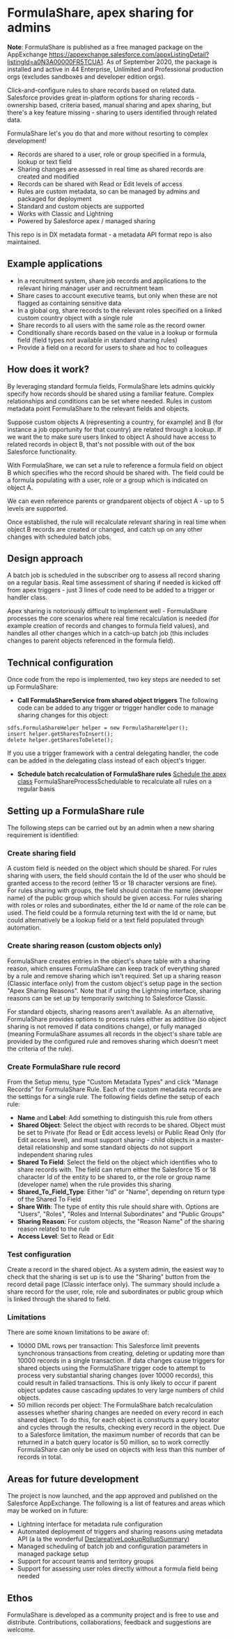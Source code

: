 # FormulaShare, apex sharing for admins

**Note**: FormulaShare is published as a free managed package on the AppExchange https://appexchange.salesforce.com/appxListingDetail?listingId=a0N3A00000FR5TCUA1. As of September 2020, the package is installed and active in 44 Enterprise, Unlimited and Professional production orgs (excludes sandboxes and developer edition orgs).

Click-and-configure rules to share records based on related data. Salesforce provides great in-platform options for sharing records - ownership based, criteria based, manual sharing and apex sharing, but there's a key feature missing - sharing to users identified through related data.

FormulaShare let's you do that and more without resorting to complex development!

* Records are shared to a user, role or group specified in a formula, lookup or text field
* Sharing changes are assessed in real time as shared records are created and modified
* Records can be shared with Read or Edit levels of access
* Rules are custom metadata, so can be managed by admins and packaged for deployment
* Standard and custom objects are supported
* Works with Classic and Lightning
* Powered by Salesforce apex / managed sharing

This repo is in DX metadata format - a metadata API format repo is also maintained.

## Example applications

* In a recruitment system, share job records and applications to the relevant hiring manager user and recruitment team
* Share cases to account executive teams, but only when these are not flagged as containing sensitive data
* In a global org, share records to the relevant roles specified on a linked custom country object with a single rule
* Share records to all users with the same role as the record owner
* Conditionally share records based on the value in a lookup or formula field (field types not available in standard sharing rules)
* Provide a field on a record for users to share ad hoc to colleagues

## How does it work?

By leveraging standard formula fields, FormulaShare lets admins quickly specify how records should be shared using a familiar feature. Complex relationships and conditions can be set where needed. Rules in custom metadata point FormulaShare to the relevant fields and objects.

Suppose custom objects A (representing a country, for example) and B (for instance a job opportunity for that country) are related through a lookup. If we want the to make sure users linked to object A should have access to related records in object B, that's not possible with out of the box Salesforce functionality.

With FormulaShare, we can set a rule to reference a formula field on object B which specifies who the record should be shared with. The field could be a formula populating with a user, role or a group which is indicated on object A.

We can even reference parents or grandparent objects of object A - up to 5 levels are supported.

Once established, the rule will recalculate relevant sharing in real time when object B records are created or changed, and catch up on any other changes with scheduled batch jobs.

## Design approach

A batch job is scheduled in the subscriber org to assess all record sharing on a regular basis. Real time assessment of sharing if needed is kicked off from apex triggers - just 3 lines of code need to be added to a trigger or handler class.

Apex sharing is notoriously difficult to implement well - FormulaShare processes the core scenarios where real time recalculation is needed (for example creation of records and changes to formula field values), and handles all other changes which in a catch-up batch job (this includes changes to parent objects referenced in the formula field).

## Technical configuration

Once code from the repo is implemented, two key steps are needed to set up FormulaShare:

* **Call FormulaShareService from shared object triggers** The following code can be added to any trigger or trigger handler code to manage sharing changes for this object:
```
sdfs.FormulaShareHelper helper = new FormulaShareHelper();
insert helper.getSharesToInsert();
delete helper.getSharesToDelete();
```
If you use a trigger framework with a central delegating handler, the code can be added in the delegating class instead of each object's trigger.

* **Schedule batch recalculation of FormulaShare rules** [Schedule the apex class](https://help.salesforce.com/articleView?id=code_schedule_batch_apex.htm&type=5) FormulaShareProcessSchedulable to recalculate all rules on a regular basis

## Setting up a FormulaShare rule

The following steps can be carried out by an admin when a new sharing requirement is identified:

### Create sharing field
A custom field is needed on the object which should be shared. For rules sharing with users, the field should contain the Id of the user who should be granted access to the record (either 15 or 18 character versions are fine). For rules sharing with groups, the field should contain the name (developer name) of the public group which should be given access. For rules sharing with roles or roles and subordinates, either the Id or name of the role can be used. The field could be a formula returning text with the Id or name, but could alternatively be a lookup field or a text field populated through automation.

### Create sharing reason (custom objects only)
FormulaShare creates entries in the object's share table with a sharing reason, which ensures FormulaShare can keep track of everything shared by a rule and remove sharing which isn't required. Set up a sharing reason (Classic interface only) from the custom object's setup page in the section "Apex Sharing Reasons". Note that if using the Lightning interface, sharing reasons can be set up by temporarily switching to Salesforce Classic.

For standard objects, sharing reasons aren't available. As an alternative, FormulaShare provides options to process rules either as additive (so object sharing is not removed if data conditions change), or fully managed (meaning FormulaShare assumes all records in the object's share table are provided by the configured rule and removes sharing which doesn't meet the criteria of the rule).

### Create FormulaShare rule record
From the Setup menu, type "Custom Metadata Types" and click "Manage Records" for FormulaShare Rule. Each of the custom metadata records are the settings for a single rule. The following fields define the setup of each rule:
* **Name** and **Label**: Add something to distinguish this rule from others
* **Shared Object**: Select the object with records to be shared. Object must be set to Private (for Read or Edit access levels) or Public Read Only (for Edit access level), and must support sharing - child objects in a master-detail relationship and some standard objects do not support independent sharing rules
* **Shared To Field**: Select the field on the object which identifies who to share records with. The field can return either the Salesforce 15 or 18 character Id of the entity to be shared to, or the role or group name (developer name) when the rule provides this sharing
* **Shared_To_Field_Type**: Either "Id" or "Name", depending on return type of the Shared To Field
* **Share With**: The type of entity this rule should share with. Options are "Users", "Roles", "Roles and Internal Subordinates" and "Public Groups"
* **Sharing Reason**: For custom objects, the "Reason Name" of the sharing reason related to the rule
* **Access Level**: Set to Read or Edit

### Test configuration

Create a record in the shared object. As a system admin, the easiest way to check that the sharing is set up is to use the "Sharing" button from the record detail page (Classic interface only). The summary should include a share record for the user, role, role and subordinates or public group which is linked through the shared to field.

### Limitations

There are some known limitations to be aware of:
* 10000 DML rows per transaction: This Salesforce limit prevents synchronous transactions from creating, deleting or updating more than 10000 records in a single transaction. If data changes cause triggers for shared objects using the FormulaShare trigger code to attempt to process very substantial sharing changes (over 10000 records), this could result in failed transactions. This is only likely to occur if parent object updates cause cascading updates to very large numbers of child objects.
* 50 million records per object: The FormulaShare batch recalculation assesses whether sharing changes are needed on every record in each shared object. To do this, for each object is constructs a query locator and cycles through the results, checking every record in the object. Due to a Salesforce limitation, the maximum number of records that can be returned in a batch query locator is 50 million, so to work correctly FormulaShare can only be used on objects with less than this number of records in total.


## Areas for future development

The project is now launched, and the app approved and published on the Salesforce AppExchange. The following is a list of features and areas which may be worked on in future:
* Lightning interface for metadata rule configuration
* Automated deployment of triggers and sharing reasons using metadata API (a la the wonderful [DeclareativeLookupRollupSummary](https://github.com/afawcett/declarative-lookup-rollup-summaries))
* Managed scheduling of batch job and configuration parameters in managed package setup
* Support for account teams and territory groups
* Support for assessing user roles directly without a formula field being needed

## Ethos

FormulaShare is developed as a community project and is free to use and distribute. Contributions, collaborations, feedback and suggestions are welcome.
